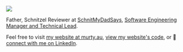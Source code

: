 [![](https://user-images.githubusercontent.com/608191/172973305-6ed30f3c-51e9-4b11-b7c5-ca0f6ff015c7.jpg)](https://murty.au)

Father, Schnitzel Reviewer at [SchnitMyDadSays](http://schnitmydadsays.com/), [Software Engineering Manager and Technical Lead](https://murty.au/tags/Career/).

Feel free to visit [my website at murty.au](https://murty.au), [view my website's code](https://github.com/brendanmurty/murty-website), or :office: [connect with me on LinkedIn](https://linkedin.com/in/brendanmurty).
